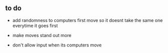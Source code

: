 ## to do

- add randomness to computers first move so it doesnt take the same one everytime it goes first

- make moves stand out more

- don't allow input when its computers move
